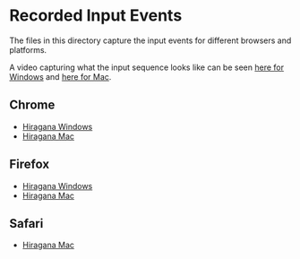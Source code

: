 # Recorded Input Events
The files in this directory capture the input events for different browsers and platforms.

A video capturing what the input sequence looks like can be seen [here for Windows](https://youtu.be/EForAZr2Jtc) and [here for Mac](https://youtu.be/Ksw0p6f1tC0).

## Chrome
* [Hiragana Windows](https://bocupp-microsoft.github.io/recorded-input-events/hiragana-chrome-windows.html)
* [Hiragana Mac](https://bocupp-microsoft.github.io/recorded-input-events/hiragana-chrome-mac.html)

## Firefox
* [Hiragana Windows](https://bocupp-microsoft.github.io/recorded-input-events/hiragana-firefox-windows.html)
* [Hiragana Mac](https://bocupp-microsoft.github.io/recorded-input-events/hiragana-firefox-mac.html)

## Safari
* [Hiragana Mac](https://bocupp-microsoft.github.io/recorded-input-events/hiragana-safari-mac.html)
